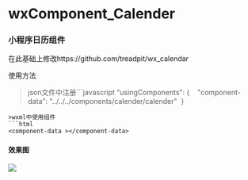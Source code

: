 # wxComponent_Calender

### 小程序日历组件

在此基础上修改https://github.com/treadpit/wx_calendar

使用方法
> json文件中注册```javascript
  "usingComponents": {
    "component-data": "../../../components/calender/calender"
  }
```
>wxml中使用组件
```html
<component-data ></component-data>
```


#### 效果图

![](https://ws1.sinaimg.cn/large/9274759egy1fjhx2haqexg208t0fptb1.jpg)
